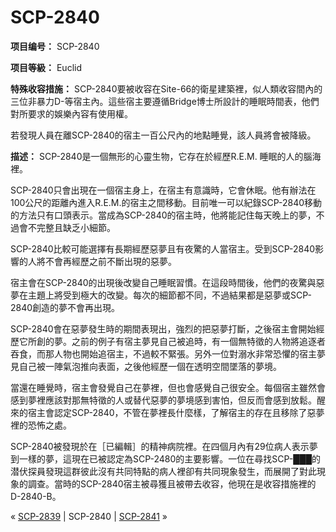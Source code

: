 # SCP-2840
                        


**项目编号：** SCP-2840

**项目等級：** Euclid

**特殊收容措施：** SCP-2840要被收容在Site-66的衛星建築裡，似人類收容間內的三位非暴力D-等宿主內。這些宿主要遵循Bridge博士所設計的睡眠時間表，他們對所要求的娛樂內容有使用權。

若發現人員在離SCP-2840的宿主一百公尺內的地點睡覺，該人員將會被降級。

**描述：** SCP-2840是一個無形的心靈生物，它存在於經歷R.E.M. 睡眠的人的腦海裡。

SCP-2840只會出現在一個宿主身上，在宿主有意識時，它會休眠。他有辦法在100公尺的距離內進入R.E.M.的宿主之間移動。目前唯一可以紀錄SCP-2840移動的方法只有口頭表示。當成為SCP-2840的宿主時，他將能記住每天晚上的夢，不過會不完整且缺乏小細節。

SCP-2840比較可能選擇有長期經歷惡夢且有夜驚的人當宿主。受到SCP-2840影響的人將不會再經歷之前不斷出現的惡夢。

宿主會在SCP-2840的出現後改變自己睡眠習慣。在這段時間後，他們的夜驚與惡夢在主題上將受到極大的改變。每次的細節都不同，不過結果都是惡夢或SCP-2840創造的夢不會再出現。

SCP-2840會在惡夢發生時的期間表現出，強烈的把惡夢打斷，之後宿主會開始經歷它所創的夢。之前的例子有宿主夢見自己被追時，有一個無特徵的人物將追逐者吞食，而那人物也開始追宿主，不過較不緊張。另外一位對溺水非常恐懼的宿主夢見自己被一陣氣泡推向表面，之後他經歷一個在透明空間墜落的夢境。

當還在睡覺時，宿主會發覺自己在夢裡，但也會感覺自己很安全。每個宿主雖然會感到夢裡應該對那無特徵的人或替代惡夢的夢境感到害怕，但反而會感到放鬆。醒來的宿主會認定SCP-2840，不管在夢裡長什麼樣，了解宿主的存在且移除了惡夢裡的恐怖之處。

SCP-2840被發現於在［已編輯］的精神病院裡。在四個月內有29位病人表示夢到一樣的夢，這現在已被認定為SCP-2480的主要影響。一位在尋找SCP-███的潜伏探員發現這群彼此沒有共同特點的病人裡卻有共同現象發生，而展開了對此現象的調查。當時的SCP-2840宿主被尋獲且被帶去收容，他現在是收容措施裡的D-2840-B。



« [SCP-2839](/scp-2839) | SCP-2840 | [SCP-2841](/scp-2841) »





                    